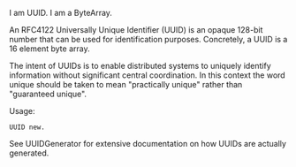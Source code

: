 I am UUID.I am a ByteArray.An RFC4122 Universally Unique Identifier (UUID) is an opaque 128-bit number that can be used for identification purposes. Concretely, a UUID is a 16 element byte array.The intent of UUIDs is to enable distributed systems to uniquely identify information without significant central coordination. In this context the word unique should be taken to mean "practically unique" rather than "guaranteed unique".Usage:	UUID new.See UUIDGenerator for extensive documentation on how UUIDs are actually generated.